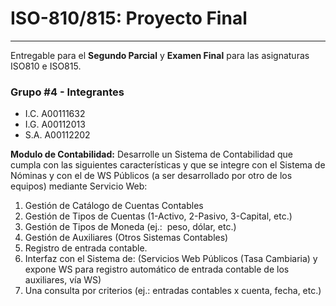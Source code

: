 # ISO-810/815: Proyecto Final

---

Entregable para el **Segundo Parcial** y **Examen Final** para las asignaturas ISO810 e ISO815.

### Grupo #4 - Integrantes

- I.C. A00111632
- I.G. A00112013
- S.A. A00112202

**Modulo de Contabilidad:**
Desarrolle un Sistema de Contabilidad que cumpla con las siguientes características y que se integre con el Sistema de Nóminas y con el de WS Públicos (a ser desarrollado por otro de los equipos) mediante Servicio Web:

1. Gestión de Catálogo de Cuentas Contables
2. Gestión de Tipos de Cuentas (1-Activo, 2-Pasivo, 3-Capital, etc.)
3. Gestión de Tipos de Moneda (ej.:  peso, dólar, etc.)
4. Gestión de Auxiliares (Otros Sistemas Contables)
5. Registro de entrada contable.
6. Interfaz con el Sistema de: (Servicios Web Públicos (Tasa Cambiaria) y expone WS para registro automático de entrada contable de los auxiliares, vía WS)
7. Una consulta por criterios (ej.: entradas contables x cuenta, fecha, etc.)
